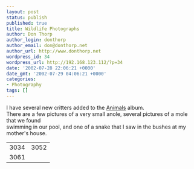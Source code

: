 ```yaml
---
layout: post
status: publish
published: true
title: Wildlife Photographs
author: Don Thorp
author_login: donthorp
author_email: don@donthorp.net
author_url: http://www.donthorp.net
wordpress_id: 34
wordpress_url: http://192.168.123.112/?p=34
date: '2002-07-28 22:06:21 +0000'
date_gmt: '2002-07-29 04:06:21 +0000'
categories:
- Photography
tags: []
---
```

<p>
I have several new critters added to the <a href="http://www.donthorp.net/gallery/outdoors">Animals</a> album.<br />
There are a few pictures of a very small anole, several pictures of a mole that we found<br />
swimming in our pool, and one of a snake that I saw in the bushes at my mother's house.</p>
<table cellpadding="2" cellspacing="2" border="0">
<tr>
<td><wpg2>3034</wpg2></td>
<td><wpg2>3052</wpg2></td>
</tr>
<tr>
<td><wpg2>3061</wpg2></td>
<td>
</td>
</tr>
</table>

